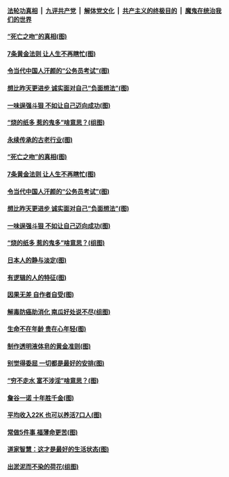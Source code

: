 

####  [法轮功真相](../../../../basic/blob/master/README.md?t=07040831) &nbsp;|&nbsp; [九评共产党](../../../../9ping.md/blob/master/README.md?t=07040831) &nbsp;|&nbsp; [解体党文化](../../../../jtdwh.md/blob/master/README.md?t=07040831)  &nbsp;|&nbsp; [共产主义的终极目的](../../../../gczydzjmd.md/blob/master/README.md?t=07040831) &nbsp;|&nbsp; [魔鬼在统治我们的世界](../../../../mgztzwmdsj.md/blob/master/README.md?t=07040831) 

#### [“死亡之吻”的真相(图)](../pages/p8/938205.md?t=07040831) 

#### [7条黄金法则 让人生不再瞎忙(图)](../pages/p8/938472.md?t=07040831) 

#### [令当代中国人汗颜的“公务员考试”(图)](../pages/p8/938246.md?t=07040831) 

#### [想比昨天更进步 诚实面对自己“负面想法”(图)](../pages/p8/938419.md?t=07040831) 

#### [一味逞强斗狠 不如让自己迈向成功(图)](../pages/p8/937701.md?t=07040831) 

#### [“烧的纸多 惹的鬼多”啥意思？(组图)](../pages/p8/938393.md?t=07040831) 

#### [永续传承的古老行业(图)](../pages/p8/938548.md?t=07040831) 

#### [“死亡之吻”的真相(图)](../pages/p8/938205.md?t=07040831) 

#### [7条黄金法则 让人生不再瞎忙(图)](../pages/p8/938472.md?t=07040831) 

#### [令当代中国人汗颜的“公务员考试”(图)](../pages/p8/938246.md?t=07040831) 

#### [想比昨天更进步 诚实面对自己“负面想法”(图)](../pages/p8/938419.md?t=07040831) 

#### [一味逞强斗狠 不如让自己迈向成功(图)](../pages/p8/937701.md?t=07040831) 

#### [“烧的纸多 惹的鬼多”啥意思？(组图)](../pages/p8/938393.md?t=07040831) 

#### [日本人的静与淡定(图)](../pages/p8/936769.md?t=07040831) 

#### [有逻辑的人的特征(图)](../pages/p8/938239.md?t=07040831) 

#### [因果无差 自作者自受(图)](../pages/p8/938272.md?t=07040831) 

#### [解毒防癌助消化 南瓜好处说不尽(组图)](../pages/p8/937975.md?t=07040831) 

#### [生命不在年龄 贵在心年轻(图)](../pages/p8/937698.md?t=07040831) 

#### [制作透明液体皂的黄金准则(图)](../pages/p8/938207.md?t=07040831) 

#### [别觉得委屈 一切都是最好的安排(图)](../pages/p8/921940.md?t=07040831) 

#### [“穷不走水 富不涉淫”啥意思？(图)](../pages/p8/938176.md?t=07040831) 

#### [詹谷一诺 十年胜千金(图)](../pages/p8/937705.md?t=07040831) 

#### [平均收入22K 也可以养活7口人(图)](../pages/p8/938104.md?t=07040831) 

#### [常做5件事 福薄命更苦(图)](../pages/p8/937990.md?t=07040831) 

#### [道家智慧：这才是最好的生活状态(图)](../pages/p8/900827.md?t=07040831) 

#### [出淤泥而不染的荷花(组图)](../pages/p8/937863.md?t=07040831) 

